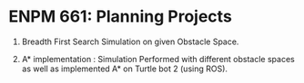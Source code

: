 # ENPM 661: Planning Projects

1) Breadth First Search Simulation on given Obstacle Space.

2) A* implementation : Simulation Performed with different obstacle spaces as well as implemented A* on Turtle bot 2 (using ROS).